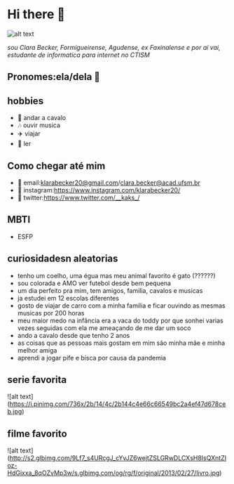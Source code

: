 # Hi there 🤠 
![alt text](https://st2.depositphotos.com/1001911/6524/v/950/depositphotos_65242063-stock-illustration-hat-tip-emoticon.jpg)

*sou Clara Becker, Formigueirense, Agudense, ex Faxinalense e por aí vai, estudante de informatica para internet no CTISM*
## Pronomes:ela/dela 👩 

## hobbies
* 🏇 andar a cavalo
* 🎶 ouvir musica
* ✈️ viajar
* 📖 ler

## Como chegar até mim

* 📧 email:<klarabecker20@gmail.com>/<clara.becker@acad.ufsm.br>
* 📱 instagram:<https://www.instagram.com/klarabecker20/>
* 🦤 twitter:<https://www.twitter.com/__kaks_/>

## MBTI
* ESFP

## curiosidadesn aleatorias 
* tenho um coelho, uma égua mas meu animal favorito é gato (??????)
* sou colorada e AMO ver futebol desde bem pequena
* um dia perfeito pra mim, tem  amigos, familia, cavalos e musicas
* ja estudei em 12 escolas diferentes
* gosto de viajar de carro com a minha familia e ficar ouvindo as mesmas musicas por 200 horas
* meu maior medo na infância era a vaca do toddy por que sonhei varias vezes seguidas com ela me ameaçando de me dar um soco 
* ando a cavalo desde que tenho 2 anos
* as coisas que as pessoas mais gostam em mim são minha mãe e minha melhor amiga
* aprendi a jogar pife e bisca por causa da pandemia

## serie favorita
![alt text] (https://i.pinimg.com/736x/2b/14/4c/2b144c4e66c66549bc2a4ef47d678ceb.jpg)
## filme favorito
![alt text] (http://s2.glbimg.com/9Lf7_s4URcgJ_cYvJZ6wejtZSLGRwDLCXsH8IsQXntZIoz-HdGixxa_8qOZvMp3w/s.glbimg.com/og/rg/f/original/2013/02/27/livro.jpg)